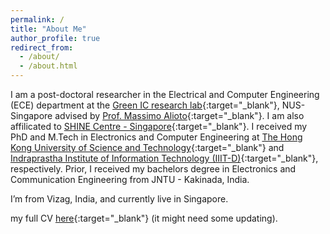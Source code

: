 ```yaml
---
permalink: /
title: "About Me"
author_profile: true
redirect_from: 
  - /about/
  - /about.html
---
```


I am a post-doctoral researcher in the Electrical and Computer Engineering (ECE) department at the [Green IC research lab](https://www.green-ic.org/){:target="_blank"}, NUS-Singapore advised by [Prof. Massimo Alioto](https://www.green-ic.org/prof-massimo-alioto/){:target="_blank"}. I am also affilicated to [SHINE Centre - Singapore](https://shine.nus.edu.sg/){:target="_blank"}. I received my PhD and M.Tech in Electronics and Computer Engineering at [The Hong Kong University of Science and Technology](https://hkust.edu.hk/){:target="_blank"} and [Indraprastha Institute of Information Technology (IIIT-D)](https://iiitd.ac.in/){:target="_blank"}, respectively. Prior, I received my bachelors degree in Electronics and Communication Engineering from JNTU - Kakinada, India.

I’m from Vizag, India, and currently live in Singapore.

my full CV [here](/files/Anilkumar_CV.pdf){:target="_blank"} (it might need some updating).
